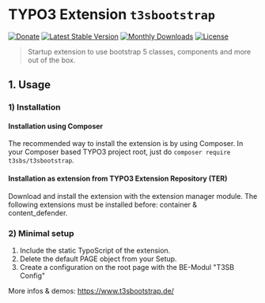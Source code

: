 # TYPO3 Extension ``t3sbootstrap``

[![Donate](https://img.shields.io/badge/Donate-PayPal-green.svg)](https://www.paypal.me/t3sbootstrap)
[![Latest Stable Version](https://poser.pugx.org/t3sbs/t3sbootstrap/v/stable)](https://packagist.org/packages/t3sbs/t3sbootstrap)
[![Monthly Downloads](https://poser.pugx.org/t3sbs/t3sbootstrap/d/monthly)](https://packagist.org/packages/t3sbs/t3sbootstrap)
[![License](https://poser.pugx.org/t3sbs/t3sbootstrap/license)](https://packagist.org/packages/t3sbs/t3sbootstrap)

> Startup extension to use bootstrap 5 classes, components and more out of the box.

## 1. Usage


### 1) Installation

#### Installation using Composer

The recommended way to install the extension is by using Composer. In your Composer based TYPO3 project root, just do `composer require t3sbs/t3sbootstrap`. 

#### Installation as extension from TYPO3 Extension Repository (TER)

Download and install the extension with the extension manager module.
The following extensions must be installed before: container & content_defender.

### 2) Minimal setup

1) Include the static TypoScript of the extension.
2) Delete the default PAGE object from your Setup.
3) Create a configuration on the root page with the BE-Modul "T3SB Config"

More infos & demos: https://www.t3sbootstrap.de/
